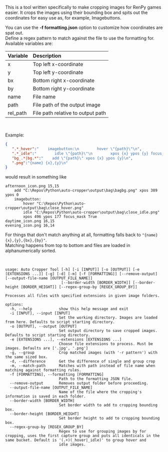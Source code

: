 This is a tool written specifically to make cropping images for RenPy games easier. It crops the images using their bounding box and spits out the coordinates for easy use as, for example, Imagebuttons.

You can use the __-f formatting.json__ option to customize how coordinates are spat out.<br>
Define a regex pattern to match against the file to use the formatting for. Available variables are:

| Variable | Description |
| :-- | :-- |
| x | Top left x-coordinate |
| y | Top left y-coordinate |
| bx | Bottom right x-coordinate |
| by | Bottom right y-coordinate |
| name | File name |
| path | File path of the output image |
| rel_path | File path relative to output path |

<br>

Example:

```json
{
   ".*_hover":"    imagebutton:\n        hover \"{path}\"\n",
   ".*_idle":"        idle \"{path}\"\n        xpos {x} ypos {y} focus_mask True\n",
   "bg_.*|bg.*":"    add \"{path}\" xpos {x} ypos {y}\n",
   ".png":"{name} {x},{y}\n"
}
```

would result in something like

```
afternoon_icon.png 15,15
    add "C:\Repos\Python\auto-cropper\output\bag\bagbg.png" xpos 389 ypos 0
    imagebutton:
        hover "C:\Repos\Python\auto-cropper\output\bag\close_hover.png"
        idle "C:\Repos\Python\auto-cropper\output\bag\close_idle.png"
        xpos 496 ypos 177 focus_mask True
daytime_icon.png 16,15
evening_icon.png 16,14
```

For things that don't match anything at all, formatting falls back to ``"{name} {x},{y},{bx},{by}"``.<br>
Matching happens from top to bottom and files are loaded in alphanumerically sorted.

<br>

```
usage: Auto Cropper Tool [-h] [-i [INPUT]] [-o [OUTPUT]] [-e [EXTENSIONS ...]] [-g] [-d] [-m] [-f [FORMATTING]] [--remove-output] [--output-file-name [OUTPUT_FILE_NAME]]
                         [--border-width [BORDER_WIDTH]] [--border-height [BORDER_HEIGHT]] [--regex-group-by [REGEX_GROUP_BY]]

Processes all files with specified extensions in given image folders.

options:
  -h, --help            show this help message and exit
  -i [INPUT], --input [INPUT]
                        Set the working directory. Images are loaded from here. Defaults to script starting directory.
  -o [OUTPUT], --output [OUTPUT]
                        Set output directory to save cropped images. Defaults to script starting directory.
  -e [EXTENSIONS ...], --extensions [EXTENSIONS ...]
                        Choose file extensions to process. Must be images. Defaults are ['.jpg', '.png']
  -g, --group           Crop matched images (with '-r pattern') with the same sized box.
  -d, --difference      Get the difference of single and group crop
  -m, --match-path      Matches with path instead of file name when matching against formatting rules.
  -f [FORMATTING], --formatting [FORMATTING]
                        Path to the formatting JSON file.
  --remove-output       Removes output folder before proceeding.
  --output-file-name [OUTPUT_FILE_NAME]
                        Name of the file where the cropping's information is saved in each folder.
  --border-width [BORDER_WIDTH]
                        Set border width to add to cropping bounding box.
  --border-height [BORDER_HEIGHT]
                        Set border height to add to cropping bounding box.
  --regex-group-by [REGEX_GROUP_BY]
                        Regex to use for grouping images by for cropping, uses the first capture group and puts all identicals in the same bucket. Default is '(.+)(_hover|_idle)' to group hover and     
                        idle images.

```                        